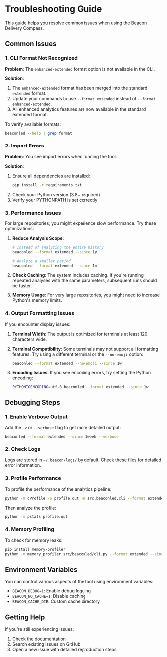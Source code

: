 # Troubleshooting Guide

This guide helps you resolve common issues when using the Beacon Delivery Compass.

## Common Issues

### 1. CLI Format Not Recognized

**Problem**: The `enhanced-extended` format option is not available in the CLI.

**Solution**:
1. The `enhanced-extended` format has been merged into the standard `extended` format.
2. Update your commands to use `--format extended` instead of `--format enhanced-extended`.
3. All enhanced analytics features are now available in the standard extended format.

To verify available formats:
```bash
beaconled --help | grep format
```

### 2. Import Errors

**Problem**: You see import errors when running the tool.

**Solution**:
1. Ensure all dependencies are installed:
   ```bash
   pip install -r requirements.txt
   ```
2. Check your Python version (3.8+ required)
3. Verify your PYTHONPATH is set correctly

### 3. Performance Issues

For large repositories, you might experience slow performance. Try these optimizations:

1. **Reduce Analysis Scope**:
   ```bash
   # Instead of analyzing the entire history
   beaconled --format extended --since 1y

   # Analyze a smaller period
   beaconled --format extended --since 1m
   ```

2. **Check Caching**: The system includes caching. If you're running repeated analyses with the same parameters, subsequent runs should be faster.

3. **Memory Usage**: For very large repositories, you might need to increase Python's memory limits.

### 4. Output Formatting Issues

If you encounter display issues:

1. **Terminal Width**: The output is optimized for terminals at least 120 characters wide.
2. **Terminal Compatibility**: Some terminals may not support all formatting features. Try using a different terminal or the `--no-emoji` option:
   ```bash
   beaconled --format extended --no-emoji --since 1w
   ```

3. **Encoding Issues**: If you see encoding errors, try setting the Python encoding:
   ```bash
   PYTHONIOENCODING=utf-8 beaconled --format extended --since 1w
   ```

## Debugging Steps

### 1. Enable Verbose Output

Add the `-v` or `--verbose` flag to get more detailed output:

```bash
beaconled --format extended --since 1week --verbose
```

### 2. Check Logs

Logs are stored in `~/.beacon/logs/` by default. Check these files for detailed error information.

### 3. Profile Performance

To profile the performance of the analytics pipeline:

```bash
python -m cProfile -o profile.out -m src.beaconled.cli --format extended --since 1week
```

Then analyze the profile:

```bash
python -m pstats profile.out
```

### 4. Memory Profiling

To check for memory leaks:

```bash
pip install memory-profiler
python -m memory_profiler src/beaconled/cli.py --format extended --since 1week
```

## Environment Variables

You can control various aspects of the tool using environment variables:

- `BEACON_DEBUG=1`: Enable debug logging
- `BEACON_NO_CACHE=1`: Disable caching
- `BEACON_CACHE_DIR`: Custom cache directory

## Getting Help

If you're still experiencing issues:
1. Check the [documentation](https://github.com/yourorg/beacon-delivery-compass/docs)
2. Search existing issues on GitHub
3. Open a new issue with detailed reproduction steps
